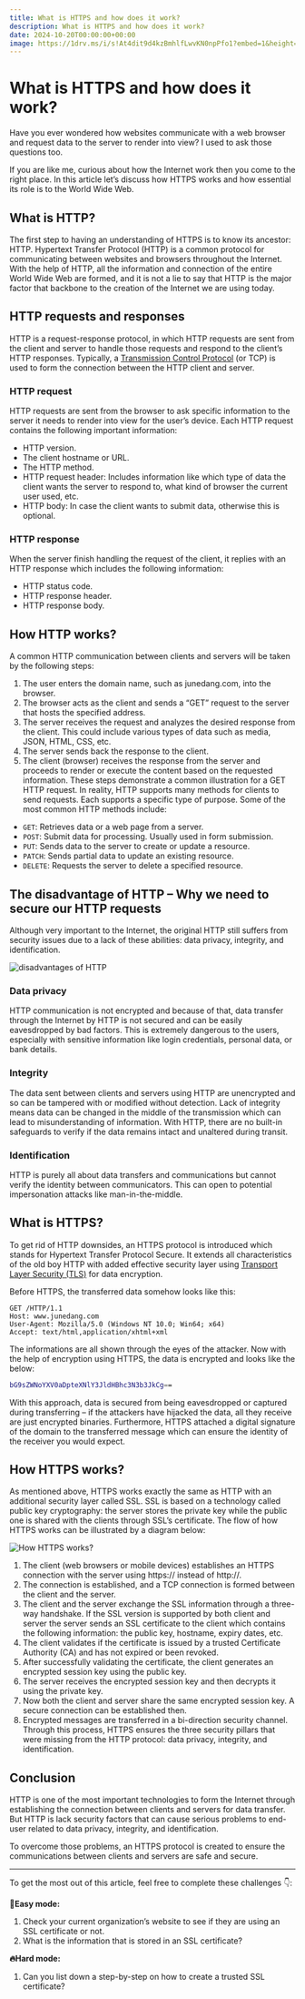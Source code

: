 ```yaml
---
title: What is HTTPS and how does it work?
description: What is HTTPS and how does it work?
date: 2024-10-20T00:00:00+00:00
image: https://1drv.ms/i/s!At4dit9d4kzBmhlfLwvKN0npPfo1?embed=1&height=256
---
```


# What is HTTPS and how does it work?

Have you ever wondered how websites communicate with a web browser and request data to the server to render into view?  I used to ask those questions too.

If you are like me, curious about how the Internet work then you come to the right place. In this article let’s discuss how HTTPS works and how essential its role is to the World Wide Web.

## What is HTTP?
The first step to having an understanding of HTTPS is to know its ancestor: HTTP. Hypertext Transfer Protocol (HTTP) is a common protocol for communicating between websites and browsers throughout the Internet. With the help of HTTP, all the information and connection of the entire World Wide Web are formed, and it is not a lie to say that HTTP is the major factor that backbone to the creation of the Internet we are using today.

## HTTP requests and responses
HTTP is a request-response protocol, in which HTTP requests are sent from the client and server to handle those requests and respond to the client’s HTTP responses. Typically, a [Transmission Control Protocol](https://en.wikipedia.org/wiki/Transmission_Control_Protocol) (or TCP) is used to form the connection between the HTTP client and server.

### HTTP request
HTTP requests are sent from the browser to ask specific information to the server it needs to render into view for the user’s device. Each HTTP request contains the following important information:

- HTTP version.
- The client hostname or URL.
- The HTTP method.
- HTTP request header: Includes information like which type of data the client wants the server to respond to, what kind of browser the current user used, etc.
- HTTP body: In case the client wants to submit data, otherwise this is optional.

### HTTP response
When the server finish handling the request of the client, it replies with an HTTP response which includes the following information:

- HTTP status code.
- HTTP response header.
- HTTP response body.

## How HTTP works?
A common HTTP communication between clients and servers will be taken by the following steps:

1. The user enters the domain name, such as junedang.com, into the browser.
2. The browser acts as the client and sends a “GET” request to the server that hosts the specified address.
3. The server receives the request and analyzes the desired response from the client. This could include various types of data such as media, JSON, HTML, CSS, etc.
4. The server sends back the response to the client.
5. The client (browser) receives the response from the server and proceeds to render or execute the content based on the requested information.
These steps demonstrate a common illustration for a GET HTTP request. In reality, HTTP supports many methods for clients to send requests. Each supports a specific type of purpose. Some of the most common HTTP methods include:

- `GET`:  Retrieves data or a web page from a server.
- `POST`: Submit data for processing. Usually used in form submission.
- `PUT`: Sends data to the server to create or update a resource.
- `PATCH`: Sends partial data to update an existing resource.
- `DELETE`: Requests the server to delete a specified resource.

## The disadvantage of HTTP – Why we need to secure our HTTP requests

Although very important to the Internet, the original HTTP still suffers from security issues due to a lack of these abilities: data privacy, integrity, and identification.

![disadvantages of HTTP](https://dev-to-uploads.s3.amazonaws.com/uploads/articles/usan2yugjj9xtspdrh7n.png)

### Data privacy
HTTP communication is not encrypted and because of that, data transfer through the Internet by HTTP is not secured and can be easily eavesdropped by bad factors. This is extremely dangerous to the users, especially with sensitive information like login credentials, personal data, or bank details.

### Integrity
The data sent between clients and servers using HTTP are unencrypted and so can be tampered with or modified without detection. Lack of integrity means data can be changed in the middle of the transmission which can lead to misunderstanding of information. With HTTP, there are no built-in safeguards to verify if the data remains intact and unaltered during transit.

### Identification
HTTP is purely all about data transfers and communications but cannot verify the identity between communicators. This can open to potential impersonation attacks like man-in-the-middle.

## What is HTTPS?

To get rid of HTTP downsides, an HTTPS protocol is introduced which stands for Hypertext Transfer Protocol Secure. It extends all characteristics of the old boy HTTP with added effective security layer using [Transport Layer Security (TLS)](https://en.wikipedia.org/wiki/Transport_Layer_Security) for data encryption.

Before HTTPS, the transferred data somehow looks like this:

```
GET /HTTP/1.1
Host: www.junedang.com
User-Agent: Mozilla/5.0 (Windows NT 10.0; Win64; x64)
Accept: text/html,application/xhtml+xml
```
The informations are all shown through the eyes of the attacker. Now with the help of encryption using HTTPS, the data is encrypted and looks like the below:

```bash
bG9sZWNoYXV0aDpteXNlY3JldHBhc3N3b3JkCg==
```

With this approach, data is secured from being eavesdropped or captured during transferring – if the attackers have hijacked the data, all they receive are just encrypted binaries. Furthermore, HTTPS attached a digital signature of the domain to the transferred message which can ensure the identity of the receiver you would expect.

## How HTTPS works?

As mentioned above, HTTPS works exactly the same as HTTP with an additional security layer called SSL. SSL is based on a technology called public key cryptography: the server stores the private key while the public one is shared with the clients through SSL’s certificate. The flow of how HTTPS works can be illustrated by a diagram below:

![How HTTPS works?](https://dev-to-uploads.s3.amazonaws.com/uploads/articles/x2wh0pxztcx62cj4y3oe.png)
1. The client (web browsers or mobile devices) establishes an HTTPS connection with the server using https:// instead of http://.
2. The connection is established, and a TCP connection is formed between the client and the server.
3. The client and the server exchange the SSL information through a three-way handshake. If the SSL version is supported by both client and server the server sends an SSL certificate to the client which contains the following information: the public key, hostname, expiry dates, etc.
4. The client validates if the certificate is issued by a trusted Certificate Authority (CA) and has not expired or been revoked.
5. After successfully validating the certificate, the client generates an encrypted session key using the public key.
6. The server receives the encrypted session key and then decrypts it using the private key.
7. Now both the client and server share the same encrypted session key. A secure connection can be established then.
8. Encrypted messages are transferred in a bi-direction security channel.
Through this process, HTTPS ensures the three security pillars that were missing from the HTTP protocol: data privacy, integrity, and identification.

## Conclusion
HTTP is one of the most important technologies to form the Internet through establishing the connection between clients and servers for data transfer. But HTTP is lack security factors that can cause serious problems to end-user related to data privacy, integrity, and identification.

To overcome those problems, an HTTPS protocol is created to ensure the communications between clients and servers are safe and secure.

---
To get the most out of this article, feel free to complete these challenges 👇:

**🐣Easy mode:**

1. Check your current organization’s website to see if they are using an SSL certificate or not.
2. What is the information that is stored in an SSL certificate?

**🔥Hard mode:**

1. Can you list down a step-by-step on how to create a trusted SSL certificate?

